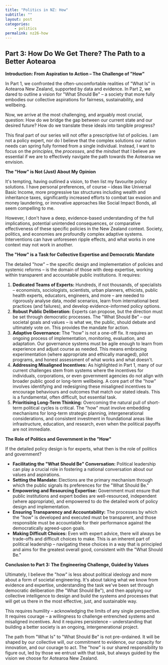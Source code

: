 ```yaml
---
title: "Politics in NZ: How"
subtitle: ""
layout: post
categories:
    - politics
permalink: nz26-how
---
```


## Part 3: How Do We Get There? The Path to a Better Aotearoa

**Introduction: From Aspiration to Action – The Challenge of "How"**

In Part 1, we confronted the often-uncomfortable realities of "What Is" in Aotearoa New Zealand, supported by data and evidence. In Part 2, we dared to outline a vision for "What Should Be" – a society that more fully embodies our collective aspirations for fairness, sustainability, and wellbeing.

Now, we arrive at the most challenging, and arguably most crucial, question: How do we bridge the gap between our current state and our desired future? How do we translate these ideals into tangible progress?

This final part of our series will not offer a prescriptive list of policies. I am not a policy expert, nor do I believe that the complex solutions our nation needs can spring fully formed from a single individual. Instead, I want to focus on the *principles*, the *processes*, and the *mindset* that I believe are essential if we are to effectively navigate the path towards the Aotearoa we envision.

**The "How" is Not (Just) About My Opinion**

It's tempting, having outlined a vision, to then list my favourite policy solutions. I have personal preferences, of course – ideas like Universal Basic Income, more progressive tax structures including wealth and inheritance taxes, significantly increased efforts to combat tax evasion and money laundering, or innovative approaches like Social Impact Bonds, all seem compelling to me.

However, I don't have a deep, evidence-based understanding of the full implications, potential unintended consequences, or comparative effectiveness of these specific policies in the New Zealand context. Society, politics, and economies are profoundly complex adaptive systems. Interventions can have unforeseen ripple effects, and what works in one context may not work in another.

**The "How" is a Task for Collective Expertise and Democratic Mandate**

The detailed "how" – the specific design and implementation of policies and systemic reforms – is the domain of those with deep expertise, working within transparent and accountable public institutions. It requires:

1.  **Dedicated Teams of Experts:** Hundreds, if not thousands, of specialists – economists, sociologists, scientists, urban planners, ethicists, public health experts, educators, engineers, and more – are needed to rigorously analyse data, model scenarios, learn from international best practices (and failures), and develop evidence-informed policy options.
2.  **Robust Public Deliberation:** Experts can propose, but the direction must be set through democratic processes. The "What Should Be" – our societal goals and values – is what we, the public, should debate and ultimately vote on. This provides the mandate for action.
3.  **Adaptive Governance:** The "how" is not a one-off fix. It requires an ongoing process of implementation, monitoring, evaluation, and adaptation. Our governance systems must be agile enough to learn from experience and adjust course as needed. This means embracing experimentation (where appropriate and ethically managed), pilot programs, and honest assessment of what works and what doesn't.
4.  **Addressing Misaligned Incentives:** As highlighted in Part 1, many of our current challenges stem from systems where the incentives for individuals, corporations, or even government agencies do not align with broader public good or long-term wellbeing. A core part of the "how" involves identifying and redesigning these misaligned incentives to encourage behaviours and outcomes that match our stated ideals. This is a fundamental, often difficult, but essential task.
5.  **Prioritising Long-Term Thinking:** Overcoming the natural pull of short-term political cycles is critical. The "how" must involve embedding mechanisms for long-term strategic planning, intergenerational considerations, and consistent investment in foundational areas like infrastructure, education, and research, even when the political payoffs are not immediate.

**The Role of Politics and Government in the "How"**

If the detailed policy design is for experts, what then is the role of politics and government?

*   **Facilitating the "What Should Be" Conversation:** Political leadership can play a crucial role in fostering a national conversation about our values and aspirations.
*   **Setting the Mandate:** Elections are the primary mechanism through which the public signals its preferences for the "What Should Be."
*   **Empowering and Resourcing Expertise:** Government must ensure that public institutions and expert bodies are well-resourced, independent (where appropriate), and empowered to do the detailed work of policy design and implementation.
*   **Ensuring Transparency and Accountability:** The processes by which the "how" is developed and executed must be transparent, and those responsible must be accountable for their performance against the democratically agreed-upon goals.
*   **Making Difficult Choices:** Even with expert advice, there will always be trade-offs and difficult choices to make. This is an inherent part of political leadership – navigating these choices in a way that is principled and aims for the greatest overall good, consistent with the "What Should Be."

**Conclusion to Part 3: The Engineering Challenge, Guided by Values**

Ultimately, I believe the "how" is less about political ideology and more about a form of societal engineering. It's about taking what we know from evidence and expertise, understanding the task we've been set through democratic deliberation (the "What Should Be"), and then applying our collective intelligence to design and build the systems and processes that will get us there in the most effective, just, and sustainable way.

This requires humility – acknowledging the limits of any single perspective. It requires courage – a willingness to challenge entrenched systems and misaligned incentives. And it requires persistence – understanding that building a better society is an ongoing, intergenerational project.

The path from "What Is" to "What Should Be" is not pre-ordained. It will be shaped by our collective will, our commitment to evidence, our capacity for innovation, and our courage to act. The "how" is our shared responsibility to figure out, led by those we entrust with that task, but always guided by the vision we choose for Aotearoa New Zealand.

